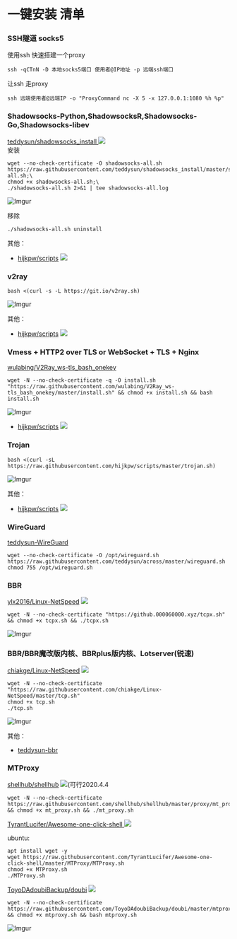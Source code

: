 # 一键安装 清单

### **SSH隧道 socks5**
使用ssh 快速搭建一个proxy
```
ssh -qCTnN -D 本地socks5端口 使用者@IP地址 -p 远端ssh端口
```
让ssh 走proxy

```
ssh 远端使用者@远端IP -o "ProxyCommand nc -X 5 -x 127.0.0.1:1080 %h %p"
```

### Shadowsocks-Python,ShadowsocksR,Shadowsocks-Go,Shadowsocks-libev
[ teddysun/shadowsocks_install ](https://github.com/teddysun/shadowsocks_install/tree/master) ![](https://img.shields.io/github/last-commit/teddysun/shadowsocks_install/master)   
安装
```
wget --no-check-certificate -O shadowsocks-all.sh https://raw.githubusercontent.com/teddysun/shadowsocks_install/master/shadowsocks-all.sh;\
chmod +x shadowsocks-all.sh;\
./shadowsocks-all.sh 2>&1 | tee shadowsocks-all.log
```
![Imgur](https://i.imgur.com/S20OyEJ.png)

移除
```
./shadowsocks-all.sh uninstall
```
其他：
* [hijkpw/scripts](https://github.com/hijkpw/scripts) ![](https://img.shields.io/github/last-commit/hijkpw/scripts)

### **v2ray**

```
bash <(curl -s -L https://git.io/v2ray.sh)
```
![Imgur](https://i.imgur.com/j0geuOm.png)

其他：
* [hijkpw/scripts](https://github.com/hijkpw/scripts) ![](https://img.shields.io/github/last-commit/hijkpw/scripts)

### **Vmess + HTTP2 over TLS or WebSocket + TLS + Nginx**
[wulabing/V2Ray_ws-tls_bash_onekey](https://github.com/wulabing/V2Ray_ws-tls_bash_onekey)
```
wget -N --no-check-certificate -q -O install.sh "https://raw.githubusercontent.com/wulabing/V2Ray_ws-tls_bash_onekey/master/install.sh" && chmod +x install.sh && bash install.sh
```
![Imgur](https://i.imgur.com/txo8u2t.png)

* [hijkpw/scripts](https://github.com/hijkpw/scripts) ![](https://img.shields.io/github/last-commit/hijkpw/scripts)


### Trojan
```
bash <(curl -sL https://raw.githubusercontent.com/hijkpw/scripts/master/trojan.sh)
```
![Imgur](https://i.imgur.com/mc6z8oj.png)

其他：
* [hijkpw/scripts](https://github.com/hijkpw/scripts) ![](https://img.shields.io/github/last-commit/hijkpw/scripts)

### WireGuard
[teddysun-WireGuard](https://teddysun.com/554.html)
```
wget --no-check-certificate -O /opt/wireguard.sh https://raw.githubusercontent.com/teddysun/across/master/wireguard.sh
chmod 755 /opt/wireguard.sh
```
### BBR
[ylx2016/Linux-NetSpeed](https://github.com/ylx2016/Linux-NetSpeed/releases) ![](https://img.shields.io/github/last-commit/ylx2016/Linux-NetSpeed)
```
wget -N --no-check-certificate "https://github.000060000.xyz/tcpx.sh" && chmod +x tcpx.sh && ./tcpx.sh
```
![Imgur](https://i.imgur.com/VBXTj4J.png)


### **BBR/BBR魔改版内核、BBRplus版内核、Lotserver(锐速)**
[chiakge/Linux-NetSpeed](https://github.com/chiakge/Linux-NetSpeed) ![](https://img.shields.io/github/last-commit/chiakge/Linux-NetSpeed)
```
wget -N --no-check-certificate "https://raw.githubusercontent.com/chiakge/Linux-NetSpeed/master/tcp.sh"
chmod +x tcp.sh
./tcp.sh
```
![Imgur](https://i.imgur.com/jAKA1kz.png)

其他：
* [teddysun-bbr](https://teddysun.com/489.html)


### **MTProxy**
[shellhub/shellhub](https://github.com/shellhub/shellhub) ![](https://img.shields.io/github/last-commit/shellhub/shellhub)(可行2020.4.4
```
wget -N --no-check-certificate https://raw.githubusercontent.com/shellhub/shellhub/master/proxy/mt_proxy.sh && chmod +x mt_proxy.sh && ./mt_proxy.sh
```

[ TyrantLucifer/Awesome-one-click-shell ](https://github.com/TyrantLucifer/Awesome-one-click-shell) ![](https://img.shields.io/github/last-commit/TyrantLucifer/Awesome-one-click-shell)

ubuntu:
```
apt install wget -y
wget https://raw.githubusercontent.com/TyrantLucifer/Awesome-one-click-shell/master/MTProxy/MTProxy.sh
chmod +x MTProxy.sh
./MTProxy.sh
```

[ToyoDAdoubiBackup/doubi](https://github.com/ToyoDAdoubiBackup/doubi) ![](https://img.shields.io/github/last-commit/ToyoDAdoubiBackup/doubi)
```
wget -N --no-check-certificate https://raw.githubusercontent.com/ToyoDAdoubiBackup/doubi/master/mtproxy.sh && chmod +x mtproxy.sh && bash mtproxy.sh
```
![Imgur](https://i.imgur.com/q3abuzl.png)